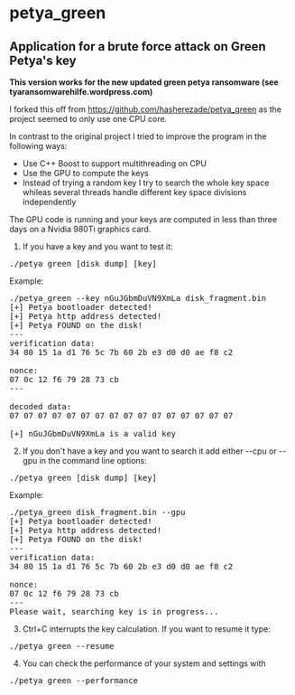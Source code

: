 # petya_green
Application for a brute force attack on Green Petya's key
-
<b>This version works for the new updated green petya ransomware (see tyaransomwarehilfe.wordpress.com)</b>

I forked this off from https://github.com/hasherezade/petya_green as the project seemed to only use one CPU core. 

In contrast to the original project I tried to improve the program in the following ways:
- Use C++ Boost to support multithreading on CPU
- Use the GPU to compute the keys
- Instead of trying a random key I try to search the whole key space whileas several threads handle different key space divisions independently

The GPU code is running and your keys are computed in less than three days on a Nvidia 980Ti graphics card. 

1) If you have a key and you want to test it:<br/>
<pre>
./petya_green [disk dump] [key]
</pre>
Example:
<pre>
./petya_green --key nGuJGbmDuVN9XmLa disk_fragment.bin 
[+] Petya bootloader detected!
[+] Petya http address detected!
[+] Petya FOUND on the disk!
---
verification data:
34 80 15 1a d1 76 5c 7b 60 2b e3 d0 d0 ae f8 c2 

nonce:
07 0c 12 f6 79 28 73 cb 
---

decoded data:
07 07 07 07 07 07 07 07 07 07 07 07 07 07 07 07 

[+] nGuJGbmDuVN9XmLa is a valid key
</pre>
2) If you don't have a key and you want to search it add either --cpu or --gpu in the command line options:
<pre>
./petya_green [disk dump] [key]
</pre>
Example:
<pre>
./petya_green disk_fragment.bin --gpu
[+] Petya bootloader detected!
[+] Petya http address detected!
[+] Petya FOUND on the disk!
---
verification data:
34 80 15 1a d1 76 5c 7b 60 2b e3 d0 d0 ae f8 c2 

nonce:
07 0c 12 f6 79 28 73 cb 
---
Please wait, searching key is in progress...
</pre>
3) Ctrl+C interrupts the key calculation.
If you want to resume it type:
<pre>
./petya_green --resume
</pre>
4) You can check the performance of your system and settings with
<pre>
./petya_green --performance
</pre>
